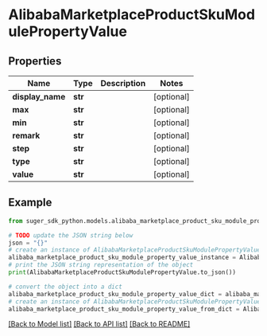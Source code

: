 # AlibabaMarketplaceProductSkuModulePropertyValue


## Properties

Name | Type | Description | Notes
------------ | ------------- | ------------- | -------------
**display_name** | **str** |  | [optional] 
**max** | **str** |  | [optional] 
**min** | **str** |  | [optional] 
**remark** | **str** |  | [optional] 
**step** | **str** |  | [optional] 
**type** | **str** |  | [optional] 
**value** | **str** |  | [optional] 

## Example

```python
from suger_sdk_python.models.alibaba_marketplace_product_sku_module_property_value import AlibabaMarketplaceProductSkuModulePropertyValue

# TODO update the JSON string below
json = "{}"
# create an instance of AlibabaMarketplaceProductSkuModulePropertyValue from a JSON string
alibaba_marketplace_product_sku_module_property_value_instance = AlibabaMarketplaceProductSkuModulePropertyValue.from_json(json)
# print the JSON string representation of the object
print(AlibabaMarketplaceProductSkuModulePropertyValue.to_json())

# convert the object into a dict
alibaba_marketplace_product_sku_module_property_value_dict = alibaba_marketplace_product_sku_module_property_value_instance.to_dict()
# create an instance of AlibabaMarketplaceProductSkuModulePropertyValue from a dict
alibaba_marketplace_product_sku_module_property_value_from_dict = AlibabaMarketplaceProductSkuModulePropertyValue.from_dict(alibaba_marketplace_product_sku_module_property_value_dict)
```
[[Back to Model list]](../README.md#documentation-for-models) [[Back to API list]](../README.md#documentation-for-api-endpoints) [[Back to README]](../README.md)


